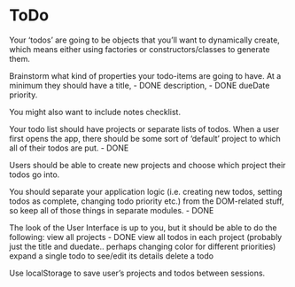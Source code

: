 # ToDo

Your ‘todos’ are going to be objects that you’ll want to dynamically create, which means either using factories or constructors/classes to generate them.

Brainstorm what kind of properties your todo-items are going to have. At a minimum they should have a
title, - DONE
description, - DONE
dueDate
priority.

You might also want to include
notes
checklist.

Your todo list should have projects or separate lists of todos.
When a user first opens the app, there should be some sort of ‘default’ project to which all of their todos are put. - DONE

Users should be able to create new projects and choose which project their todos go into.

You should separate your application logic (i.e. creating new todos, setting todos as complete, changing todo priority etc.) from the DOM-related stuff, so keep all of those things in separate modules. - DONE

The look of the User Interface is up to you, but it should be able to do the following:
view all projects - DONE
view all todos in each project (probably just the title and duedate.. perhaps changing color for different priorities)
expand a single todo to see/edit its details
delete a todo

Use localStorage to save user’s projects and todos between sessions.
